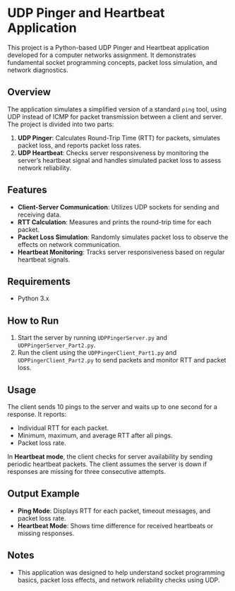 # UDP Pinger and Heartbeat Application

This project is a Python-based UDP Pinger and Heartbeat application developed for a computer networks assignment. It demonstrates fundamental socket programming concepts, packet loss simulation, and network diagnostics.

## Overview

The application simulates a simplified version of a standard `ping` tool, using UDP instead of ICMP for packet transmission between a client and server. The project is divided into two parts:

1. **UDP Pinger**: Calculates Round-Trip Time (RTT) for packets, simulates packet loss, and reports packet loss rates.
2. **UDP Heartbeat**: Checks server responsiveness by monitoring the server’s heartbeat signal and handles simulated packet loss to assess network reliability.

## Features

- **Client-Server Communication**: Utilizes UDP sockets for sending and receiving data.
- **RTT Calculation**: Measures and prints the round-trip time for each packet.
- **Packet Loss Simulation**: Randomly simulates packet loss to observe the effects on network communication.
- **Heartbeat Monitoring**: Tracks server responsiveness based on regular heartbeat signals.

## Requirements

- Python 3.x

## How to Run

1. Start the server by running `UDPPingerServer.py` and `UDPPingerServer_Part2.py`.
2. Run the client using the `UDPPingerClient_Part1.py` and `UDPPingerClient_Part2.py` to send packets and monitor RTT and packet loss.

## Usage

The client sends 10 pings to the server and waits up to one second for a response. It reports:
- Individual RTT for each packet.
- Minimum, maximum, and average RTT after all pings.
- Packet loss rate.

In **Heartbeat mode**, the client checks for server availability by sending periodic heartbeat packets. The client assumes the server is down if responses are missing for three consecutive attempts.

## Output Example

- **Ping Mode**: Displays RTT for each packet, timeout messages, and packet loss rate.
- **Heartbeat Mode**: Shows time difference for received heartbeats or missing responses.

## Notes

- This application was designed to help understand socket programming basics, packet loss effects, and network reliability checks using UDP.
